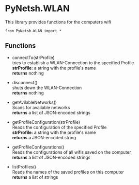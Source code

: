 # PyNetsh.WLAN
This library provides functions for the computers wifi
```
from PyNetsh.WLAN import *
```

## Functions
* connectTo(strProfile)\
  tries to establish a WLAN-Connection to the specified Profile\
    __strProfile:__ a string with the profile's name\
    __returns__ nothing

* disconnect()\
  shuts down the WLAN-Connection\
    __returns__ nothing

* getAvilableNetworks()\
    Scans for available networks\
    __returns__ a list of JSON-encoded strings 

* getProfileConfiguration(strProfile) \
    Reads the configuration of the specified Profile\
    __strProfile:__ a string with the profile's name\
    __returns__ a JSON-encoded string

* getProfileConfigurations() \
    Reads the configurations of all wifis saved on the computer\
    __returns__ a list of JSON-encoded strings     

* listProfiles() \
  Reads the names of the saved profiles on this computer\
    __returns__ a list of strings    
